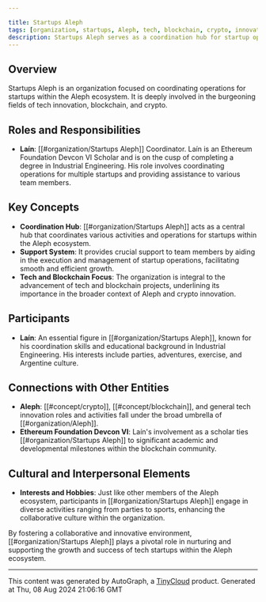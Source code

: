 ```yaml
---

title: Startups Aleph
tags: [organization, startups, Aleph, tech, blockchain, crypto, innovation]
description: Startups Aleph serves as a coordination hub for startup operations, assisting team members within the Aleph ecosystem and contributing to the growth and development of tech and blockchain projects.
---
```

## Overview

Startups Aleph is an organization focused on coordinating operations for startups within the Aleph ecosystem. It is deeply involved in the burgeoning fields of tech innovation, blockchain, and crypto. 

## Roles and Responsibilities

- **Laín**: [[#organization/Startups Aleph]] Coordinator. Laín is an Ethereum Foundation Devcon VI Scholar and is on the cusp of completing a degree in Industrial Engineering. His role involves coordinating operations for multiple startups and providing assistance to various team members.

## Key Concepts

- **Coordination Hub**: [[#organization/Startups Aleph]] acts as a central hub that coordinates various activities and operations for startups within the Aleph ecosystem.
- **Support System**: It provides crucial support to team members by aiding in the execution and management of startup operations, facilitating smooth and efficient growth.
- **Tech and Blockchain Focus**: The organization is integral to the advancement of tech and blockchain projects, underlining its importance in the broader context of Aleph and crypto innovation.

## Participants

- **Laín**: An essential figure in [[#organization/Startups Aleph]], known for his coordination skills and educational background in Industrial Engineering. His interests include parties, adventures, exercise, and Argentine culture.

## Connections with Other Entities

- **Aleph**: [[#concept/crypto]], [[#concept/blockchain]], and general tech innovation roles and activities fall under the broad umbrella of [[#organization/Aleph]].
- **Ethereum Foundation Devcon VI**: Laín's involvement as a scholar ties [[#organization/Startups Aleph]] to significant academic and developmental milestones within the blockchain community.

## Cultural and Interpersonal Elements

- **Interests and Hobbies**: Just like other members of the Aleph ecosystem, participants in [[#organization/Startups Aleph]] engage in diverse activities ranging from parties to sports, enhancing the collaborative culture within the organization.

By fostering a collaborative and innovative environment, [[#organization/Startups Aleph]] plays a pivotal role in nurturing and supporting the growth and success of tech startups within the Aleph ecosystem.


---
This content was generated by AutoGraph, a [TinyCloud](https://tinycloud.xyz/) product.
Generated at  Thu, 08 Aug 2024 21:06:16 GMT
